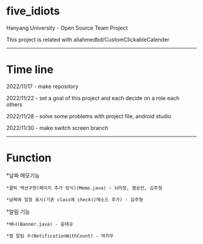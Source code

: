 # five_idiots
Hanyang University - Open Source Team Project

This project is related with aliahmedbd/CustomClickableCalender
***
# Time line

2022/11/17 - make repository

2022/11/22 - set a goal of this project and  each decide on a role each others

2022/11/28 - solve some problems with project file, android studio

2022/11/30 - make switch screen branch

***
# Function
*날짜 메모기능

    *클릭 액션구현(페이지 추가 방식)(Memo.java) – 뇌아정, 염승민, 김주형

    *날짜에 일정 표시(기존 class에 check()메소드 추가) - 김주형

*알림 기능

    *배너(Banner.java) - 윤태규

    *앱 알림 수(NotificationWithCount) - 박지우
